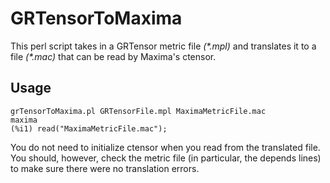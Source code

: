 GRTensorToMaxima
================

This perl script takes in a GRTensor metric file *(\*.mpl)* and translates it to a file *(\*.mac)* that can be read by Maxima's ctensor.

Usage
------

```
grTensorToMaxima.pl GRTensorFile.mpl MaximaMetricFile.mac
maxima
(%i1) read("MaximaMetricFile.mac");
```

You do not need to initialize ctensor when you read from the translated file.
You should, however, check the metric file (in particular, the depends lines) to make sure there were no translation errors.

